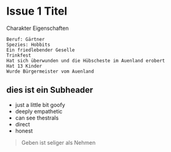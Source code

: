 # Issue 1 Titel 

Charakter Eigenschaften

    Beruf: Gärtner
    Spezies: Hobbits
    Ein friedlebender Geselle
    Trinkfest
    Hat sich überwunden und die Hübscheste im Auenland erobert
    Hat 13 Kinder
    Wurde Bürgermeister vom Auenland

## dies ist ein Subheader
* just a little bit goofy
* deeply empathetic
* can see thestrals
* direct
* honest 

> Geben ist seliger als Nehmen 
